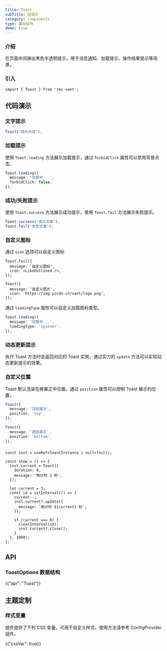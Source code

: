 ```yaml
---
title: Toast
subTitle: 轻提示
category: components
type: 基础组件
demo: true
---
```


### 介绍

在页面中间弹出黑色半透明提示，用于消息通知、加载提示、操作结果提示等场景。

### 引入

```tsx
import { Toast } from 'rmc-vant';
```

## 代码演示

### 文字提示

```ts
Toast('提示内容');
```

### 加载提示

使用 `Toast.loading` 方法展示加载提示，通过 `forbidClick` 属性可以禁用背景点击。

```ts
Toast.loading({
  message: '加载中...',
  forbidClick: false,
});
```

### 成功/失败提示

使用 `Toast.success` 方法展示成功提示，使用 `Toast.fail` 方法展示失败提示。

```ts
Toast.success('成功文案');
Toast.fail('失败文案');
```

### 自定义图标

通过 `icon` 选项可以自定义图标

```tsx
Toast.fail({
  message: '自定义图标',
  icon: <LikeOutlined />,
});

Toast({
  message: '自定义图片',
  icon: 'https://img.yzcdn.cn/vant/logo.png',
});
```

通过 `loadingType` 属性可以自定义加载图标类型。

```ts
Toast.loading({
  message: '加载中...',
  loadingType: 'spinner',
});
```

### 动态更新提示

执行 Toast 方法时会返回对应的 Toast 实例，通过实力的 `update` 方法可以实现动态更新提示的效果。

### 自定义位置

Toast 默认渲染在屏幕正中位置，通过 `position` 属性可以控制 Toast 展示的位置。

```ts
Toast({
  message: '顶部展示',
  position: 'top',
});

Toast({
  message: '底部展示',
  position: 'bottom',
});
```

###

```tsx
const inst = useRef<ToastInstance | null>(null);

const show = () => {
  inst.current = Toast({
    duration: 0,
    message: '倒计时 3 秒',
  });

  let current = 3;
  const id = setInterval(() => {
    current--;
    inst.current?.update({
      message: `倒计时 ${current} 秒`,
    });

    if (current === 0) {
      clearInterval(id);
      inst.current?.close();
    }
  }, 1000);
};
```

## API

### ToastOptions 数据结构

{{"api": "Toast"}}

## 主题定制

### 样式变量

组件提供了下列 CSS 变量，可用于自定义样式，使用方法请参考 ConfigProvider 组件。

{{"cssVar": true}}
